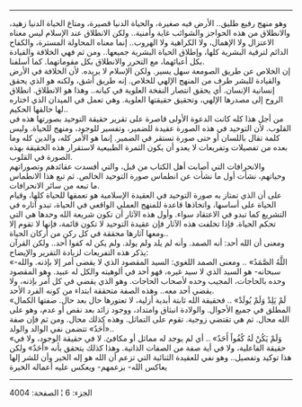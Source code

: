 ------------------------------------------------------------------------

وهو منهج رفيع طليق.. الأرض فيه صغيرة، والحياة الدنيا قصيرة، ومتاع الحياة
الدنيا زهيد، والانطلاق من هذه الحواجز والشوائب غاية وأمنية.. ولكن
الانطلاق عند الإسلام ليس معناه الاعتزال ولا الإهمال، ولا الكراهية ولا
الهروب.. إنما معناه المحاولة المسترة، والكفاح الدائم لترقية البشرية
كلها، وإطلاق الحياة البشرية جميعها.. ومن ثم فهي الخلافة والقيادة بكل
أعبائهما، مع التحرر والانطلاق بكل مقوماتهما. كما أسلفنا.  
إن الخلاص عن طريق الصومعة سهل يسير. ولكن الإسلام لا يريده. لأن الخلافة
في الأرض والقيادة للبشر طرف من المنهج الإلهي للخلاص. إنه طريق أشق، ولكنه
هو الذي يحقق إنسانية الإنسان. أي يحقق انتصار النفخة العلوية في كيانه..
وهذا هو الانطلاق. انطلاق الروح إلى مصدرها الإلهي، وتحقيق حقيقتها
العلوية. وهي تعمل في الميدان الذي اختاره لها خالقها الحكيم..  
من أجل هذا كله كانت الدعوة الأولى قاصرة على تقرير حقيقة التوحيد بصورتها
هذه في القلوب. لأن التوحيد في هذه الصورة عقيدة للضمير، وتفسير للوجود،
ومنهج للحياة. وليس كلمة تقال باللسان أو حتى صورة تستقر في الضمير. إنما
هو الأمر كله، والدين كله وما بعده من تفصيلات وتفريعات لا يعدو أن يكون
الثمرة الطبيعية لاستقرار هذه الحقيقة بهذه الصورة في القلوب.  
والانحرافات التي أصابت أهل الكتاب من قبل، والتي أفسدت عقائدهم وتصوراتهم
وحياتهم، نشأت أول ما نشأت عن انطماس صورة التوحيد الخالص. ثم تبع هذا
الانطماس ما تبعه من سائر الانحرافات.  
على أن الذي تمتاز به صورة التوحيد في العقيدة الإسلامية هو تعمقها للحياة
كلها، وقيام الحياة على أساسها، واتخاذها قاعدة للمنهج العملي الواقعي في
الحياة، تبدو آثاره في التشريع كما تبدو في الاعتقاد سواء. وأول هذه الآثار
أن تكون شريعة الله وحدها هي التي تحكم الحياة. فإذا تخلفت هذه الآثار فإن
عقيدة التوحيد لا تكون قائمة، فإنها لا تقوم إلا ومعها آثارها محققة في كل
ركن من أركان الحياة..  
ومعنى أن الله أحد: أنه الصمد. وأنه لم يلد ولم يولد. ولم يكن له كفوا
أحد.. ولكن القرآن يذكر هذه التفريعات لزيادة التقرير والإيضاح:  
«اللَّهُ الصَّمَدُ» .. ومعنى الصمد اللغوي: السيد المقصود الذي لا يقضى أمر إلا
بإذنه. والله- سبحانه- هو السيد الذي لا سيد غيره، فهو أحد في ألوهيته
والكل له عبيد. وهو المقصود وحده بالحاجات، المجيب وحده لأصحاب الحاجات.
وهو الذي يقضي في كل أمر بإذنه، ولا يقضي أحد معه.. وهذه الصفة متحققة
ابتداء من كونه الفرد الأحد.  
«لَمْ يَلِدْ وَلَمْ يُولَدْ» .. فحقيقة الله ثابتة أبدية أزلية، لا تعتورها حال بعد
حال. صفتها الكمال المطلق في جميع الأحوال. والولادة انبثاق وامتداد، ووجود
زائد بعد نقص أو عدم، وهو على الله محال. ثم هي تقتضي زوجية. تقوم على
التماثل. وهذه كذلك محال. ومن ثم فإن صفة «أَحَدٌ» تتضمن نفي الوالد
والولد..  
«وَلَمْ يَكُنْ لَهُ كُفُواً أَحَدٌ» .. أي لم يوجد له مماثل أو مكافئ. لا في حقيقة
الوجود، ولا في حقيقة الفاعلية، ولا في أية صفة من الصفات الذاتية. وهذا
كذلك يتحقق بأنه «أَحَدٌ» ولكن هذا توكيد وتفصيل.. وهو نفي للعقيدة الثنائية
التي تزعم أن الله هو إله الخير وأن للشر إلها يعاكس الله- بزعمهم- ويعكس
عليه أعماله الخيرة

------------------------------------------------------------------------

الجزء: 6 ¦ الصفحة: 4004
